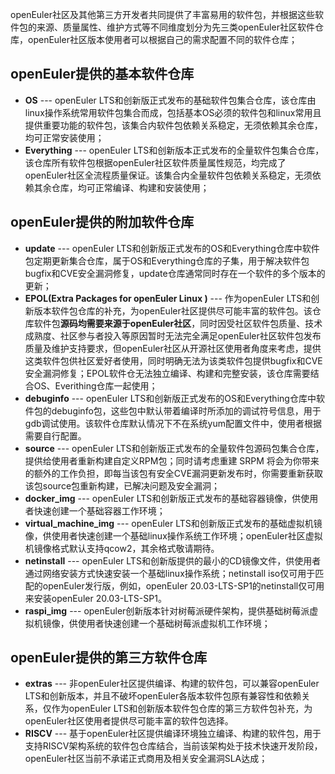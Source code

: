 openEuler社区及其他第三方开发者共同提供了丰富易用的软件包，并根据这些软件包的来源、质量属性、维护方式等不同维度划分为先三类openEuler社区软件仓库，openEuler社区版本使用者可以根据自己的需求配置不同的软件仓库；

##  openEuler提供的基本软件仓库
-  **OS** --- openEuler LTS和创新版正式发布的基础软件包集合仓库，该仓库由linux操作系统常用软件包集合而成，包括基本OS必须的软件包和linux常用且提供重要功能的软件包，该集合内软件包依赖关系稳定，无须依赖其余仓库，均可正常安装使用；
-  **Everything** --- openEuler LTS和创新版本正式发布的全量软件包集合仓库，该仓库所有软件包根据openEuler社区软件质量属性规范，均完成了openEuler社区全流程质量保证。该集合内全量软件包依赖关系稳定，无须依赖其余仓库，均可正常编译、构建和安装使用；

##  openEuler提供的附加软件仓库
-  **update** --- openEuler LTS和创新版正式发布的OS和Everything仓库中软件包定期更新集合仓库，属于OS和Everything仓库的子集，用于解决软件包bugfix和CVE安全漏洞修复，update仓库通常同时存在一个软件的多个版本的更新；
-  **EPOL(Extra Packages for openEuler Linux )** --- 作为openEuler LTS和创新版本软件包仓库的补充，为openEuler社区提供尽可能丰富的软件包。该仓库软件包**源码均需要来源于openEuler社区**，同时因受社区软件包质量、技术成熟度、社区参与者投入等原因暂时无法完全满足openEuler社区软件包发布质量及维护支持要求，但openEuler社区从开源社区使用者角度来考虑，提供这类软件包供社区爱好者使用，同时明确无法为该类软件包提供bugfix和CVE安全漏洞修复；EPOL软件仓无法独立编译、构建和完整安装，该仓库需要结合OS、Everithing仓库一起使用；
-  **debuginfo** ---  openEuler LTS和创新版正式发布的OS和Everything仓库中软件包的debuginfo包，这些包中默认带着编译时所添加的调试符号信息，用于gdb调试使用。该软件仓库默认情况下不在系统yum配置文件中，使用者根据需要自行配置。
-  **source** --- openEuler LTS和创新版正式发布的全量软件包源码包集合仓库，提供给使用者重新构建自定义RPM包；同时请考虑重建 SRPM 将会为你带来的额外的工作负担，即每当该包有安全CVE漏洞更新发布时，你需要重新获取该包source包重新构建，已解决问题及安全漏洞；
-  **docker_img** --- openEuler LTS和创新版正式发布的基础容器镜像，供使用者快速创建一个基础容器工作环境；
-  **virtual_machine_img** ---  openEuler LTS和创新版正式发布的基础虚拟机镜像，供使用者快速创建一个基础linux操作系统工作环境；openEuler社区虚拟机镜像格式默认支持qcow2，其余格式敬请期待。
-  **netinstall** --- openEuler LTS和创新版提供的最小的CD镜像文件，供使用者通过网络安装方式快速安装一个基础linux操作系统；netinstall iso仅可用于匹配的openEuler发行版，例如，openEuler 20.03-LTS-SP1的netinstall仅可用来安装openEuler 20.03-LTS-SP1。
-  **raspi_img** --- openEuler创新版本针对树莓派硬件架构，提供基础树莓派虚拟机镜像，供使用者快速创建一个基础树莓派虚拟机工作环境；

##  openEuler提供的第三方软件仓库
-  **extras** --- 非openEuler社区提供编译、构建的软件包，可以兼容openEuler LTS和创新版本，并且不破坏openEuler各版本软件包原有兼容性和依赖关系，仅作为openEuler LTS和创新版本软件包仓库的第三方软件包补充，为openEuler社区使用者提供尽可能丰富的软件包选择。
-  **RISCV** --- 基于openEuler社区提供编译环境独立编译、构建的软件包，用于支持RISCV架构系统的软件包仓库结合，当前该架构处于技术快速开发阶段，openEuler社区当前不承诺正式商用及相关安全漏洞SLA达成；